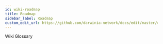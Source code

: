 ```yaml
---
id: wiki-roadmap
title: Roadmap
sidebar_label: Roadmap
custom_edit_url: https://github.com/darwinia-network/docs/edit/master/content/zh-CN/wiki-roadmap.md
---
```


Wiki Glossary


